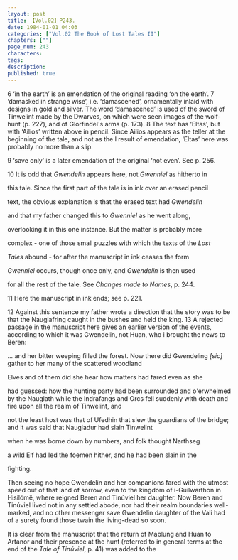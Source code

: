 ```yaml
---
layout: post
title: 【Vol.02】P243.
date: 1984-01-01 04:03
categories: ["Vol.02 The Book of Lost Tales II"]
chapters: [""]
page_num: 243
characters: 
tags: 
description: 
published: true
---
```


<p style="text-indent: 0;">
 6 ‘in the earth’ is an emendation of the original reading ‘on the earth’. 7 ‘damasked in strange wise’, i.e. ‘damascened’, ornamentally inlaid with designs in gold and silver. The word ‘damascened’ is used of the sword of Tinwelint made by the Dwarves, on which were seen images of the wolf-hunt (p. 227), and of Glorfindel's arms (p. 173). 8 The text has ‘Eltas’, but with ‘Ailios’ written above in pencil. Since Ailios appears as the teller at the beginning of the tale, and not as the l result of emendation, ‘Eltas’ here was probably no more than a slip.
</p>

9 ‘save only’ is a later emendation of the original ‘not even’. See p. 256.

10 It is odd that <I>Gwendelin</I> appears here, not <I>Gwenniel</I> as hitherto in

this tale. Since the first part of the tale is in ink over an erased pencil

text, the obvious explanation is that the erased text had <I>Gwendelin</I>

<I></I> and that my father changed this to <I>Gwenniel</I> as he went along,

<I></I> overlooking it in this one instance. But the matter is probably more

 complex - one of those small puzzles with which the texts of the <I>Lost</I>

 <I>Tales</I> abound - for after the manuscript in ink ceases the form

<I>Gwenniel</I> occurs, though once only, and <I>Gwendelin</I> is then used

 for all the rest of the tale. See <I>Changes made to Names</I>, p. 244.

 11 Here the manuscript in ink ends; see p. 221.

<I></I> 12 Against this sentence my father wrote a direction that the story was to be that the Nauglafring caught in the bushes and held the king. 13 A rejected passage in the manuscript here gives an earlier version of the events, according to which it was Gwendelin, not Huan, who i brought the news to Beren:

<I></I> ... and her bitter weeping filled the forest. Now there did Gwendeling <I>[sic]</I> gather to her many of the scattered woodland

 Elves and of them did she hear how matters had fared even as she

 had guessed: how the hunting party had been surrounded and o'erwhelmed by the Nauglath while the Indrafangs and Orcs fell suddenly with death and fire upon all the realm of Tinwelint, and

 not the least host was that of Ufedhin that slew the guardians of the bridge; and it was said that Naugladur had slain Tinwelint

 when he was borne down by numbers, and folk thought Narthseg

 a wild Elf had led the foemen hither, and he had been slain in the

 fighting.

 Then seeing no hope Gwendelin and her companions fared with the utmost speed out of that land of sorrow, even to the kingdom of i-Guilwarthon in Hisilómë, where reigned Beren and Tinúviel her daughter. Now Beren and Tinúviel lived not in any settled abode, nor had their realm boundaries well-marked, and no other messenger save Gwendelin daughter of the Vali had of a surety found those twain the living-dead so soon.

It is clear from the manuscript that the return of Mablung and Huan to Artanor and their presence at the hunt (referred to in general terms at the end of the <I>Tale of Tinúviel</I>, p. 41) was added to the

